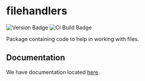 # filehandlers

![Version Badge](https://img.shields.io/pypi/v/filehandlers.svg?color=purple&logo=python&style=for-the-badge)
![CI Build Badge](https://img.shields.io/cirrus/github/RDIL/filehandlers.svg?logo=cirrus-ci&style=for-the-badge)

Package containing code to help in working with files.

## Documentation

We have documentation located [here](https://filehandlers.readthedocs.io).
